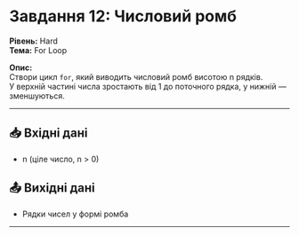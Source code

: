 # Завдання 12: Числовий ромб

**Рівень:** Hard  
**Тема:** For Loop  

**Опис:**  
Створи цикл `for`, який виводить числовий ромб висотою n рядків.  
У верхній частині числа зростають від 1 до поточного рядка, у нижній — зменшуються.

---

## 📥 Вхідні дані
- n (ціле число, n > 0)

## 📤 Вихідні дані
- Рядки чисел у формі ромба

---
